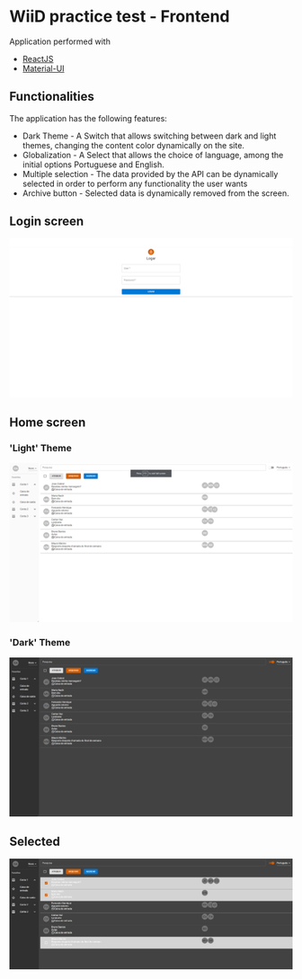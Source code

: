 # WiiD practice test - Frontend

 Application performed with
 
 - [ReactJS](https://reactjs.org/)
 - [Material-UI](https://material-ui.com/pt/)
 
 ## Functionalities
 
 The application has the following features:
 
 - Dark Theme - A Switch that allows switching between dark and light themes, changing the content color dynamically on the site.
 - Globalization - A Select that allows the choice of language, among the initial options Portuguese and English.
 - Multiple selection - The data provided by the API can be dynamically selected in order to perform any functionality the user wants
 - Archive button - Selected data is dynamically removed from the screen.
 
 ## Login screen
 ![Login screen](https://github.com/VictorHugoBN/testepraticowiid/blob/master/.gitImages/tela%20de%20login.png)
 
 ## Home screen
 ### 'Light' Theme
 ![Light Theme](https://github.com/VictorHugoBN/testepraticowiid/blob/master/.gitImages/tela%20inicial%20pt.png)
 
 ### 'Dark' Theme
 ![Dark Theme](https://github.com/VictorHugoBN/testepraticowiid/blob/master/.gitImages/tela%20principal%20dark.png)
 
 ## Selected
 ![Selected](https://github.com/VictorHugoBN/testepraticowiid/blob/master/.gitImages/selecionadao.JPG)
